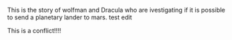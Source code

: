 This is the story of wolfman and Dracula who are ivestigating if it is possible to send a planetary lander to mars. 
test edit

This is a conflict!!!!
